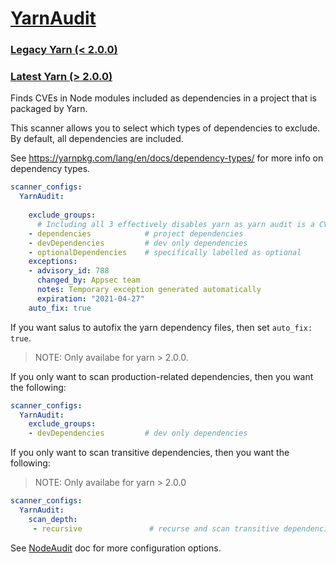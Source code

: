 # [YarnAudit](https://yarnpkg.com/lang/en/docs/cli/audit/)

### [Legacy Yarn (< 2.0.0)](https://classic.yarnpkg.com/en/docs/cli/audit/)

### [Latest Yarn (> 2.0.0)](https://yarnpkg.com/cli/npm/audit)

Finds CVEs in Node modules included as dependencies in a project that is packaged by Yarn.

This scanner allows you to select which types of dependencies to exclude. By default, all dependencies are included.

See <https://yarnpkg.com/lang/en/docs/dependency-types/> for more info on dependency types.

```yaml
scanner_configs:
  YarnAudit:
    
    exclude_groups:
      # Including all 3 effectively disables yarn as yarn audit is a CVE scanner on dependencies
    - dependencies            # project dependencies
    - devDependencies         # dev only dependencies
    - optionalDependencies    # specifically labelled as optional
    exceptions:
    - advisory_id: 788
      changed_by: Appsec team
      notes: Temporary exception generated automatically
      expiration: "2021-04-27"
    auto_fix: true
```

If you want salus to autofix the yarn dependency files, then set `auto_fix: true`.
> NOTE: Only availabe for yarn > 2.0.0.

If you only want to scan production-related dependencies, then you want the following:

```yaml
scanner_configs:
  YarnAudit:
    exclude_groups:
    - devDependencies         # dev only dependencies
```

If you only want to scan transitive dependencies, then you want the following:
> NOTE: Only availabe for yarn > 2.0.0

```yaml
scanner_configs:
  YarnAudit:
    scan_depth: 
     - recursive               # recurse and scan transitive dependencies
```

See [NodeAudit](/docs/scanners/node_audit.md) doc for more configuration options.
